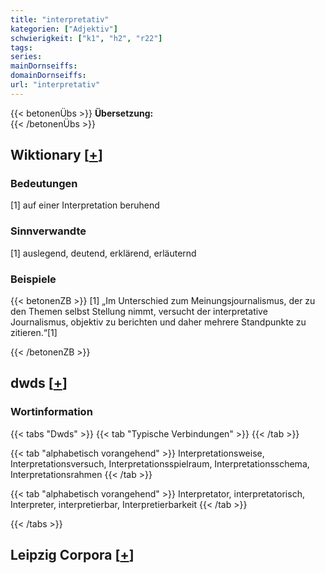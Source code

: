 ```yaml
---
title: "interpretativ"
kategorien: ["Adjektiv"]
schwierigkeit: ["k1", "h2", "r22"]
tags:
series:
mainDornseiffs:
domainDornseiffs:
url: "interpretativ"
---
```


{{< betonenÜbs >}}
**Übersetzung:**  
{{< /betonenÜbs >}}

## Wiktionary [[+](https://de.wiktionary.org/wiki/interpretativ)]

### Bedeutungen
[1] auf einer Interpretation beruhend  

### Sinnverwandte
[1] auslegend, deutend, erklärend, erläuternd  

### Beispiele
{{< betonenZB >}}
[1] „Im Unterschied zum Meinungsjournalismus, der zu den Themen selbst Stellung nimmt, versucht der interpretative Journalismus, objektiv zu berichten und daher mehrere Standpunkte zu zitieren.“[1]  

{{< /betonenZB >}}


## dwds [[+](https://www.dwds.de/wb/interpretativ)]

### Wortinformation
{{< tabs "Dwds" >}}
{{< tab "Typische Verbindungen" >}}
{{< /tab >}}

{{< tab "alphabetisch vorangehend" >}}
Interpretationsweise, Interpretationsversuch, Interpretationsspielraum, Interpretationsschema, Interpretationsrahmen
{{< /tab >}}

{{< tab "alphabetisch vorangehend" >}}
Interpretator, interpretatorisch, Interpreter, interpretierbar, Interpretierbarkeit
{{< /tab >}}

{{< /tabs >}}

## Leipzig Corpora [[+](https://corpora.uni-leipzig.de/en/res?word=interpretativ&corpusId=deu_newscrawl-public_2018)]

